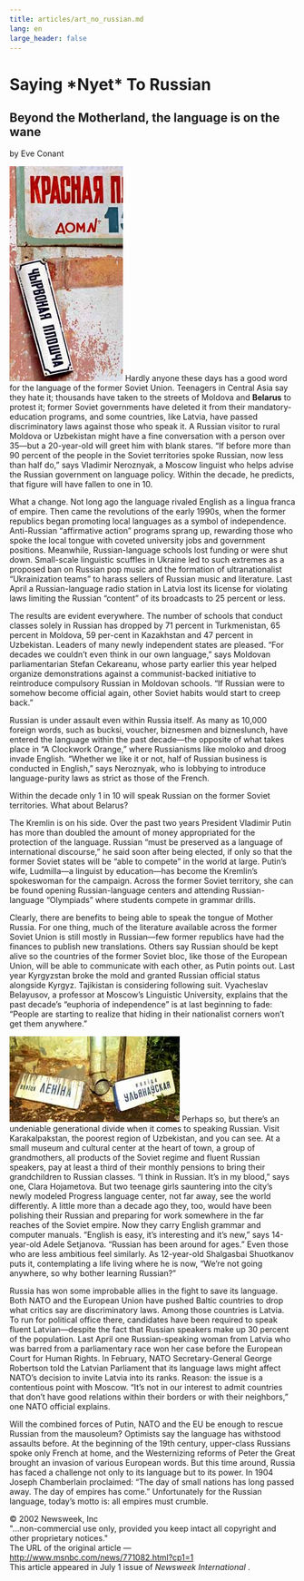 ```yaml
---
title: articles/art_no_russian.md 
lang: en
large_header: false
---
```







<h1 id="saying-nyet-to-russian">Saying  *Nyet*  To Russian</h1>
<h2 id="beyond-the-motherland-the-language-is-on-the-wane">Beyond the Motherland, the language is on the wane</h2>

by Eve Conant


<img src="belarus_language.jpg" width="200" height="379" alt="Bilinguilal street signs. The Language situation in Belarus: is Russian language going to decline?" /> Hardly anyone these days has a good word for the language of the former Soviet Union. Teenagers in Central Asia say they hate it; thousands have taken to the streets of Moldova and <strong>Belarus</strong> to protest it; former Soviet governments have deleted it from their mandatory-education programs, and some countries, like Latvia, have passed discriminatory laws against those who speak it. A Russian visitor to rural Moldova or Uzbekistan might have a fine conversation with a person over 35—but a 20-year-old will greet him with blank stares. “If before more than 90 percent of the people in the Soviet territories spoke Russian, now less than half do,” says Vladimir Neroznyak, a Moscow linguist who helps advise the Russian government on language policy. Within the decade, he predicts, that figure will have fallen to one in 10.


What a change. Not long ago the language rivaled English as a lingua franca of empire. Then came the revolutions of the early 1990s, when the former republics began promoting local languages as a symbol of independence. Anti-Russian “affirmative action” programs sprang up, rewarding those who spoke the local tongue with coveted university jobs and government positions. Meanwhile, Russian-language schools lost funding or were shut down. Small-scale linguistic scuffles in Ukraine led to such extremes as a proposed ban on Russian pop music and the formation of ultranationalist “Ukrainization teams” to harass sellers of Russian music and literature. Last April a Russian-language radio station in Latvia lost its license for violating laws limiting the Russian “content” of its broadcasts to 25 percent or less.


The results are evident everywhere. The number of schools that conduct classes solely in Russian has dropped by 71 percent in Turkmenistan, 65 percent in Moldova, 59 per-cent in Kazakhstan and 47 percent in Uzbekistan. Leaders of many newly independent states are pleased. “For decades we couldn’t even think in our own language,” says Moldovan parliamentarian Stefan Cekareanu, whose party earlier this year helped organize demonstrations against a communist-backed initiative to reintroduce compulsory Russian in Moldovan schools. “If Russian were to somehow become official again, other Soviet habits would start to creep back.”


Russian is under assault even within Russia itself. As many as 10,000 foreign words, such as bucksi, voucher, biznesmen and bizneslunch, have entered the language within the past decade—the opposite of what takes place in “A Clockwork Orange,” where Russianisms like moloko and droog invade English. “Whether we like it or not, half of Russian business is conducted in English,” says Neroznyak, who is lobbying to introduce language-purity laws as strict as those of the French.


Within the decade only 1 in 10 will speak Russian on the former Soviet territories. What about Belarus?


The Kremlin is on his side. Over the past two years President Vladimir Putin has more than doubled the amount of money appropriated for the protection of the language. Russian “must be preserved as a language of international discourse,” he said soon after being elected, if only so that the former Soviet states will be “able to compete” in the world at large. Putin’s wife, Ludmilla—a linguist by education—has become the Kremlin’s spokeswoman for the campaign. Across the former Soviet territory, she can be found opening Russian-language centers and attending Russian-language “Olympiads” where students compete in grammar drills.


Clearly, there are benefits to being able to speak the tongue of Mother Russia. For one thing, much of the literature available across the former Soviet Union is still mostly in Russian—few former republics have had the finances to publish new translations. Others say Russian should be kept alive so the countries of the former Soviet bloc, like those of the European Union, will be able to communicate with each other, as Putin points out. Last year Kyrgyzstan broke the mold and granted Russian official status alongside Kyrgyz. Tajikistan is considering following suit. Vyacheslav Belayusov, a professor at Moscow’s Linguistic University, explains that the past decade’s “euphoria of independence” is at last beginning to fade: “People are starting to realize that hiding in their nationalist corners won’t get them anywhere.”


<img src="belarus_language2.jpg" width="300" height="151" alt="Fallen street signs. Languages in Belarus: is Russian language going to decline?" /> Perhaps so, but there’s an undeniable generational divide when it comes to speaking Russian. Visit Karakalpakstan, the poorest region of Uzbekistan, and you can see. At a small museum and cultural center at the heart of town, a group of grandmothers, all products of the Soviet regime and fluent Russian speakers, pay at least a third of their monthly pensions to bring their grandchildren to Russian classes. “I think in Russian. It’s in my blood,” says one, Clara Hojametova. But two teenage girls sauntering into the city’s newly modeled Progress language center, not far away, see the world differently. A little more than a decade ago they, too, would have been polishing their Russian and preparing for work somewhere in the far reaches of the Soviet empire. Now they carry English grammar and computer manuals. “English is easy, it’s interesting and it’s new,” says 14-year-old Adele Setjanova. “Russian has been around for ages.” Even those who are less ambitious feel similarly. As 12-year-old Shalgasbai Shuotkanov puts it, contemplating a life living where he is now, “We’re not going anywhere, so why bother learning Russian?”


Russia has won some improbable allies in the fight to save its language. Both NATO and the European Union have pushed Baltic countries to drop what critics say are discriminatory laws. Among those countries is Latvia. To run for political office there, candidates have been required to speak fluent Latvian—despite the fact that Russian speakers make up 30 percent of the population. Last April one Russian-speaking woman from Latvia who was barred from a parliamentary race won her case before the European Court for Human Rights. In February, NATO Secretary-General George Robertson told the Latvian Parliament that its language laws might affect NATO’s decision to invite Latvia into its ranks. Reason: the issue is a contentious point with Moscow. “It’s not in our interest to admit countries that don’t have good relations within their borders or with their neighbors,” one NATO official explains.


Will the combined forces of Putin, NATO and the EU be enough to rescue Russian from the mausoleum? Optimists say the language has withstood assaults before. At the beginning of the 19th century, upper-class Russians spoke only French at home, and the Westernizing reforms of Peter the Great brought an invasion of various European words. But this time around, Russia has faced a challenge not only to its language but to its power. In 1904 Joseph Chamberlain proclaimed: “The day of small nations has long passed away. The day of empires has come.” Unfortunately for the Russian language, today’s motto is: all empires must crumble.


© 2002 Newsweek, Inc<br />
"...non-commercial use only, provided you keep intact all copyright and other proprietary notices."<br />
The URL of the original article — http://www.msnbc.com/news/771082.html?cp1=1<br />
This article appeared in July 1 issue of  *Newsweek International* .<br />

